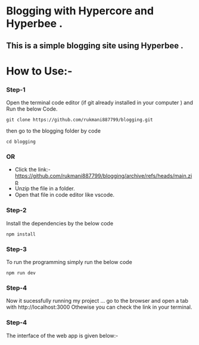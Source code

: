 # Blogging with Hypercore and Hyperbee .
## This is a simple blogging site using Hyperbee .

# How to Use:-
### Step-1
Open the terminal code editor (if git already installed in your computer ) and Run the below Code.
```
git clone https://github.com/rukmani887799/blogging.git
```
then go to the blogging folder by code
```
cd blogging
```

### OR

* Click the link:-  https://github.com/rukmani887799/blogging/archive/refs/heads/main.zip 
* Unzip the file in a folder.
* Open that file in code editor like vscode.


### Step-2
Install the dependencies by the below code
```
npm install
```
### Step-3
To run the programming simply run the below code 
```
npm run dev
```
### Step-4
Now it sucessfully running my project ... go to the browser and open a tab with http://localhost:3000
Othewise you can check the link in your terminal.

### Step-4 
The interface of the web app is given below:-

